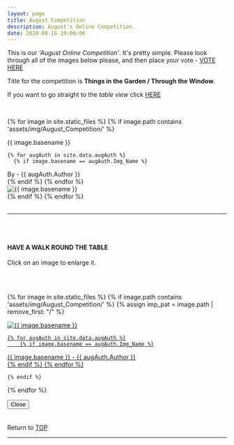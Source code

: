```yaml
---
layout: page
title: August Competition
description: August's Online Competition.
date: 2020-08-16 19:00:00
---
```



This is our _'August Online Competition'_. It's pretty simple. Please look through all of the images below please, and then place your vote - <a target="_blank" href="https://surveyhero.com/c/a3195c40">VOTE HERE</a> 


<p>Title for the competition is <strong>Things in the Garden / Through the Window</strong>. </p> 

If you want to go straight to the *table view* click <a href="#tableView">HERE</a>

<!-- <br>
## !! VOTING IS NOW CLOSED !!
<br> -->

<br>

<!-- This loops through all the images in specified folder -->
{% for image in site.static_files %}
    {% if image.path contains 'assets/img/August_Competition/' %}
<div class="Number">{{ image.basename }}</div>

<!-- This runs and checks if there is a matching author in the file -->
    {% for augAuth in site.data.augAuth %}
      {% if image.basename == augAuth.Img_Name %}
<div class="subName">By - {{ augAuth.Author }}</div>
      {% endif %}
    {% endfor %}


<div>
    <img class="col three Comp_Img" src="{{ site.baseurl }}{{ image.path }}" alt="{{ image.basename }}">
</div>
    {% endif %}
{% endfor %}



<br>
<br>

<hr id="tableView">

<br>
<br>

<div class="col three caption">
    <h4>HAVE A WALK ROUND THE TABLE </h4>
    <p>Click on an image to enlarge it.</p>    
</div>

<br>
<br>


<!-- MASONARY GRID -->
<div class="full-width">
	<div class="grid">

{% for image in site.static_files %}
    {% if image.path contains 'assets/img/August_Competition/' %}
        {% assign imp_pat = image.path | remove_first: "/" %}
<div class="grid__item" data-size="1280x1280">  
    <a href="{{ site.baseurl }}{{ image.path }}" class="img-wrap" alt="{{ image.basename }}">
        <img src="{{ site.baseurl }}{{ image.path }}" alt="{{ image.basename }}" />

    {% for augAuth in site.data.augAuth %}
        {% if image.basename == augAuth.Img_Name %}
<div class="description description--grid">{{ image.basename }} - {{ augAuth.Author }}</div>
        {% endif %}
    {% endfor %}

</a>
</div>

    {% endif %}
{% endfor %}
	</div>

<!-- /grid -->
<div class="preview">
	<button class="action action--close"><i class="fa fa-times"></i><span class="text-hidden">Close</span></button>
	<div class="description description--preview"></div>
</div>
</div>
<!-- MASONARY GRID END -->

<br>
<br>

<div class="col three caption">
    Return to <a href="#top">TOP</a>
</div>

<hr>






